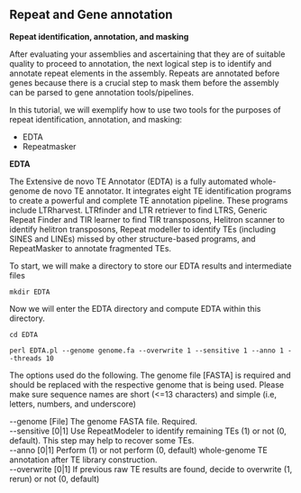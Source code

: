 ## Repeat and Gene annotation

**Repeat identification, annotation, and masking**

After evaluating your assemblies and ascertaining that they are of suitable quality to proceed to annotation, the next logical step is to identify and annotate repeat elements in the assembly. Repeats are annotated before genes because there is a crucial step to mask them before the assembly can be parsed to gene annotation tools/pipelines.


In this tutorial, we will exemplify how to use two tools for the purposes of repeat identification, annotation, and masking:
- EDTA
- Repeatmasker

**EDTA**

The Extensive de novo TE Annotator (EDTA) is a fully automated whole-genome de novo TE annotator. It integrates eight TE identification programs to create a powerful and complete TE annotation pipeline. These programs include LTRharvest. LTRfinder and LTR retriever to find LTRS, Generic Repeat Finder and TIR learner to find TIR transposons, Helitron scanner to identify helitron transposons, Repeat modeller to identify TEs (including SINES and LINEs) missed by other structure-based programs, and RepeatMasker to annotate fragmented TEs.


To start, we will make a directory to store our EDTA results and intermediate files

`mkdir EDTA`

Now we will enter the EDTA directory and compute EDTA within this directory.

`cd EDTA`

`perl EDTA.pl --genome genome.fa --overwrite 1 --sensitive 1 --anno 1 --threads 10`

The options used do the following. The genome file [FASTA] is required and should be replaced with the respective genome that is being used. Please make sure sequence names are short (<=13 characters) and simple (i.e, letters, numbers, and underscore)

  --genome [File]    The genome FASTA file. Required. <br>
	--sensitive [0|1]  Use RepeatModeler to identify remaining TEs (1) or not (0, default). This step may help to recover some TEs.<br>
	--anno [0|1]    Perform (1) or not perform (0, default) whole-genome TE annotation after TE library construction.<br>
	--overwrite [0|1]   If previous raw TE results are found, decide to overwrite (1, rerun) or not (0, default)<br>
